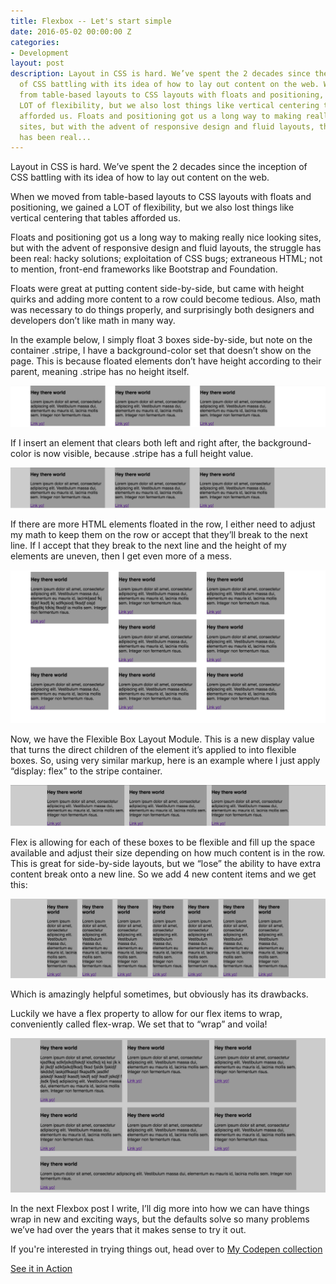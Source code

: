```yaml
---
title: Flexbox -- Let's start simple
date: 2016-05-02 00:00:00 Z
categories:
- Development
layout: post
description: Layout in CSS is hard. We’ve spent the 2 decades since the inception
  of CSS battling with its idea of how to lay out content on the web. When we moved
  from table-based layouts to CSS layouts with floats and positioning, we gained a
  LOT of flexibility, but we also lost things like vertical centering that tables
  afforded us. Floats and positioning got us a long way to making really nice looking
  sites, but with the advent of responsive design and fluid layouts, the struggle
  has been real...
---
```


<style>
    .interior img {
        width: 80%;
        margin: 0 auto;
        display: block;
    }
</style>

Layout in CSS is hard. We’ve spent the 2 decades since the inception of CSS battling with its idea of how to lay out content on the web.

When we moved from table-based layouts to CSS layouts with floats and positioning, we gained a LOT of flexibility, but we also lost things like vertical centering that tables afforded us.

Floats and positioning got us a long way to making really nice looking sites, but with the advent of responsive design and fluid layouts, the struggle has been real: hacky solutions; exploitation of CSS bugs; extraneous HTML; not to mention, front-end frameworks like Bootstrap and Foundation.

Floats were great at putting content side-by-side, but came with height quirks and adding more content to a row could become tedious. Also, math was necessary to do things properly, and surprisingly both designers and developers don’t like math in many way.

In the example below, I simply float 3 boxes side-by-side, but note on the container .stripe, I have a background-color set that doesn’t show on the page. This is because floated elements don’t have height according to their parent, meaning .stripe has no height itself.

![Floats, the struggle is real](/images/blog/flex-example-1.png)

If I insert an element that clears both left and right after, the background-color is now visible, because .stripe has a full height value.

![Floats, the struggle gets worse](/images/blog/flex-example-2.png)

If there are more HTML elements floated in the row, I either need to adjust my math to keep them on the row or accept that they’ll break to the next line. If I accept that they break to the next line and the height of my elements are uneven, then I get even more of a mess.

![Floats, oh god, what now?](/images/blog/flex-example-3.png)

Now, we have the Flexible Box Layout Module. This is a new display value that turns the direct children of the element it’s applied to into flexible boxes. So, using very similar markup, here is an example where I just apply “display: flex” to the stripe container.

![Flexbox arrives](/images/blog/flex-example-4.png)

Flex is allowing for each of these boxes to be flexible and fill up the space available and adjust their size depending on how much content is in the row. This is great for side-by-side layouts, but we “lose” the ability to have extra content break onto a new line. So we add 4 new content items and we get this:

![Flexbox isn't intelligent, but isn't dumb either](/images/blog/flex-example-5.png)

Which is amazingly helpful sometimes, but obviously has its drawbacks.

Luckily we have a flex property to allow for our flex items to wrap, conveniently called flex-wrap. We set that to “wrap” and voila!

![Flex can do some amazing things](/images/blog/flex-example-6.png)

In the next Flexbox post I write, I’ll dig more into how we can have things wrap in new and exciting ways, but the defaults solve so many problems we’ve had over the years that it makes sense to try it out.

If you're interested in trying things out, head over to [My Codepen collection](http://codepen.io/collection/nrkrew/ "Codepen collection on floats vs flex")

<a href="http://codepen.io/collection/nrkrew/" class="button">See it in Action</a>
